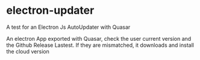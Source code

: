 # electron-updater
A test for an Electron Js AutoUpdater with Quasar

An electron App exported with Quasar, check the user current version and the Github Release Lastest. If they are mismatched, it downloads and install the cloud version
